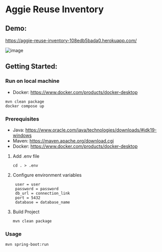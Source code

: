 # Aggie Reuse Inventory
## Demo: 
https://aggie-reuse-inventory-108edb5bada0.herokuapp.com/

![image](https://github.com/zhxu33/Aggie-Reuse-Inventory/assets/77419802/609d7538-0a80-428a-9a14-f7c35f6eb0aa)

## Getting Started:

### Run on local machine
 * Docker: https://www.docker.com/products/docker-desktop
```
mvn clean package
docker compose up
```

### Prerequisites
* Java: https://www.oracle.com/java/technologies/downloads/#jdk19-windows
* Maven: https://maven.apache.org/download.cgi 
* Docker: https://www.docker.com/products/docker-desktop
1. Add .env file
   ```
   cd . > .env
   ```
3. Configure environment variables
   ```
    user = user
    password = password
    db_url = connection_link
    port = 5432
    database = database_name
   ```
4. Build Project
   ```
   mvn clean package
   ```
### Usage
```sh
mvn spring-boot:run
```




